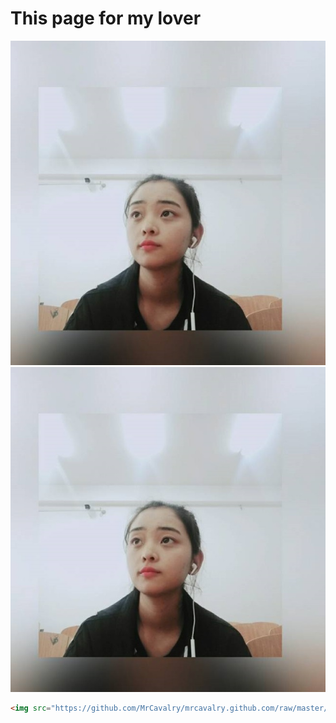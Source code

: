 # This page for my lover
  ![Image](https://github.com/MrCavalry/mrcavalry.github.com/raw/master/1.jpg)
  ![Image](https://github.com/MrCavalry/mrcavalry.github.com/raw/master/1.jpg)
  ```html
  <img src="https://github.com/MrCavalry/mrcavalry.github.com/raw/master/1.jpg" width=200px height = 200px/> 
```
 


